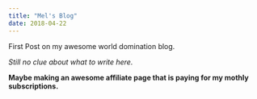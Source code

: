 ```yaml
---
title: "Mel's Blog"
date: 2018-04-22
---
```

First Post on my awesome world domination blog.

*Still no clue about what to write here.*

__Maybe making an awesome affiliate page that is paying for my mothly subscriptions.__
